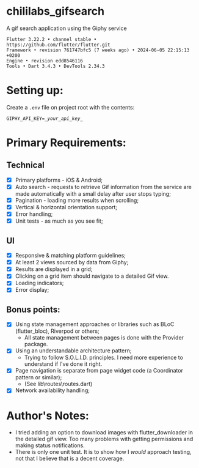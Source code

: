 # chililabs_gifsearch

A gif search application using the Giphy service

```
Flutter 3.22.2 • channel stable • https://github.com/flutter/flutter.git
Framework • revision 761747bfc5 (7 weeks ago) • 2024-06-05 22:15:13 +0200
Engine • revision edd8546116
Tools • Dart 3.4.3 • DevTools 2.34.3
```
# Setting up:
Create a `.env` file on project root with the contents:
<pre><code>GIPHY_API_KEY=<i>_your_api_key_</i></code></pre>

# Primary Requirements:
## Technical
- [x] Primary platforms - iOS & Android;
- [x] Auto search - requests to retrieve Gif information from the service are made automatically with a small delay after user stops typing;
- [x] Pagination - loading more results when scrolling;
- [x] Vertical & horizontal orientation support;
- [x] Error handling;
- [x] Unit tests - as much as you see fit;

## UI
- [x] Responsive & matching platform guidelines;
- [x] At least 2 views sourced by data from Giphy;
- [x] Results are displayed in a grid;
- [x] Clicking on a grid item should navigate to a detailed Gif view.
- [x] Loading indicators;
- [x] Error display;

## Bonus points:
- [x] Using state management approaches or libraries such as BLoC (flutter_bloc), Riverpod or others;
  - All state management between pages is done with the Provider package.
- [x] Using an understandable architecture pattern;
  - Trying to follow S.O.L.I.D. principles. I need more experience to understand if I've done it right.
- [x] Page navigation is separate from page widget code (a Coordinator pattern or similar);
  - (See lib\routes\routes.dart)
- [x] Network availability handling;

# Author's Notes:
- I tried adding an option to download images with flutter_downloader in the detailed gif view. Too many problems with getting permissions and making status notifications.
- There is only one unit test. It is to show how I _would_ approach testing, not that I believe that is a decent coverage.
